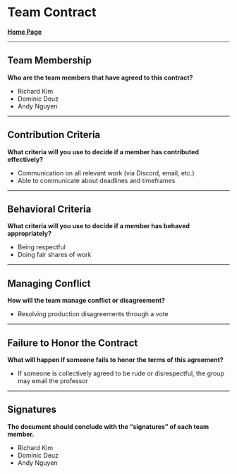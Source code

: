 # Team Contract

[**Home Page**](https://github.com/campus-clubhouse/campus-clubhouse.github.io/blob/main/index.md)

---

## Team Membership
**Who are the team members that have agreed to this contract?**

- Richard Kim  
- Dominic Deuz  
- Andy Nguyen  

---

## Contribution Criteria
**What criteria will you use to decide if a member has contributed effectively?**

- Communication on all relevant work (via Discord, email, etc.)
- Able to communicate about deadlines and timeframes

---

## Behavioral Criteria
**What criteria will you use to decide if a member has behaved appropriately?**

- Being respectful
- Doing fair shares of work

---

## Managing Conflict
**How will the team manage conflict or disagreement?**

- Resolving production disagreements through a vote

---

## Failure to Honor the Contract
**What will happen if someone fails to honor the terms of this agreement?**

- If someone is collectively agreed to be rude or disrespectful, the group may email the professor

---

## Signatures
**The document should conclude with the “signatures” of each team member.**

- Richard Kim  
- Dominic Deuz  
- Andy Nguyen
